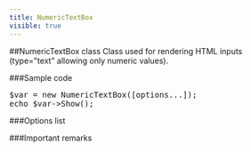 ```yaml
---
title: NumericTextBox
visible: true
---
```


##NumericTextBox class
Class used for rendering HTML inputs (type="text" allowing only numeric values).


###Sample code
<pre>
$var = new NumericTextBox([options...]);
echo $var->Show();
</pre>


###Options list




###Important remarks

